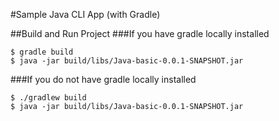 #Sample Java CLI App (with Gradle)

##Build and Run Project
###If you have gradle locally installed
```shell
$ gradle build
$ java -jar build/libs/Java-basic-0.0.1-SNAPSHOT.jar
```
###If you do not have gradle locally installed
```shell
$ ./gradlew build
$ java -jar build/libs/Java-basic-0.0.1-SNAPSHOT.jar
```
